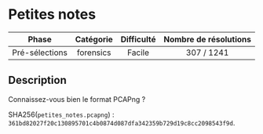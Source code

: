 

# Petites notes

| Phase          | Catégorie  |    Difficulté  | Nombre de résolutions |
|:--------------:|:----------:|:--------------:|:---------------------:|
| Pré-sélections | forensics  |     Facile     |            307 / 1241 |

## Description

Connaissez-vous bien le format PCAPng ?

SHA256(`petites_notes.pcapng`) : `361bd82027f20c130895701c4b0874d087dfa342359b729d19c8cc2098543f9d`.
